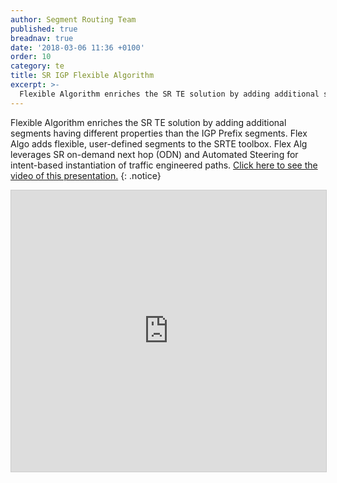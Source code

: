 ```yaml
---
author: Segment Routing Team
published: true
breadnav: true
date: '2018-03-06 11:36 +0100'
order: 10
category: te
title: SR IGP Flexible Algorithm
excerpt: >-
  Flexible Algorithm enriches the SR TE solution by adding additional segments having different properties than the IGP Prefix segments. Flex Algo adds flexible, user-defined segments to the SRTE toolbox. Flex Alg leverages SR on-demand next hop (ODN) and Automated Steering for intent-based instantiation of traffic engineered paths.
---
```

Flexible Algorithm enriches the SR TE solution by adding additional segments having different properties than the IGP Prefix segments. Flex Algo adds flexible, user-defined segments to the SRTE toolbox. Flex Alg leverages SR on-demand next hop (ODN) and Automated Steering for intent-based instantiation of traffic engineered paths. [Click here to see the video of this presentation.](http://www.segment-routing.net/conferences/2018-sr-igp-flexible-algorithm/)
{: .notice}  

<iframe src="https://app.box.com/embed/preview/g4cbwmrm5zf12ihltzxos43mcc07r5m6?theme=dark" width="800" height="450" frameborder="0" marginwidth="0" marginheight="0" scrolling="no" style="border:1px solid #CCC; border-width:1px; margin-bottom:5px; max-width: 100%;" allowfullscreen webkitallowfullscreen msallowfullscreen></iframe>
